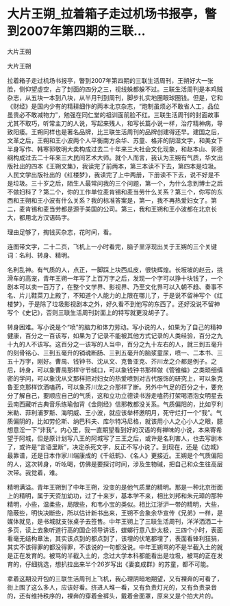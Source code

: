 # 大片王朔_拉着箱子走过机场书报亭，瞥到2007年第四期的三联...

大片王朔

大片王朔

拉着箱子走过机场书报亭，瞥到2007年第四期的三联生活周刊，王朔好大一张脸，侧仰望虚空，占了封面的四分之三，视线躲都躲不过。三联生活周刊是本鸡贼杂志，从五块一本到八块，从半月刊到周刊，脚步扎实地圈眼球圈钱。但是，它和《财经》是国内少有的精耕细作的两本北京杂志，“炮制虽烦必不敢省人工，品位虽贵必不敢减物力”，勉强在同仁堂的祖训面前脸不红。三联生活周刊的封面故事尤其不取巧，听常主刀的人说，写起来残人，和写长篇小说一样，治疗精神病，导致阳痿。王朔同样也是著名品牌，比三联生活周刊的品牌创建得还早。建国之后，文革之后，王朔和王小波两个人平衡南方余华、苏童、格非的阴湿文字，和美女下半身写作、韩寒郭敬明大卖构成过去二十年来三大社会文化现象，和赵本山、郭德纲构成过去二十年来三大民间艺术大师。就个人而言，我认为王朔有气质，华文出版社出的四本《王朔文集》，我读完了前两本，第三本读不下去，第四本是垃圾。人民文学出版社出的《红楼梦》，我读完了上中两册，下册读不下去，说不好是不是垃圾。三十岁之后，陌生人最常问我的三个问题，第一个，为什么念到博士之后不做妇科了？第二个，你的工作单位麦肯锡和麦当劳什么关系？第三个，你写的东西和王朔和王小波有什么关系？我的标准答案是，第一，我不再热爱妇女了。第二，麦肯锡和麦当劳都是源于美国的公司。第三，我和王朔和王小波都在北京长大，都用北方汉语码字。

理由足够了，掏钱买杂志，花时间，看。

连图带文字，二十二页，飞机上一小时看完，脑子里浮现出关于王朔的三个关键词：名利、转身、精明。

名利乱神。有气质的人，点正，一脚踩上块西瓜皮，很快辉煌。长坂坡的赵云，挑滑车的高宠，青年王朔一年写了上百万字之后，发现一个字可以挣十块钱了，一个剧本可以卖一百万了，在整个文学界、影视界、乃至文化界可以入朝不趋、奏事不名、片儿鞋菜刀上殿了，不知道个人能力的上限在哪儿了，于是说不留神写个《红楼梦》，于是除了垃圾影视剧本之外，好久看不到他写的东西了。还好没说不留神写个《史记》，否则三联生活周刊封面上的特写就更没胡子了。

转身困难。写小说是个“喷”的脑力和体力劳动。写小说的人，如果为了自己的精神健康，百分之一百该写，如果为了记录不能被其他方式记录的人类经验，百分之九十九的人不该写。这百分之一该写的人当中，百分之九十左右的人，就三到五毫升的刻骨铭心、三到五毫升的销魂断肠、三到五毫升的脑浆童尿，喷一、二本书、三五十万字，刚好。曹禺、钱钟书、沈从文、克鲁亚克、芥川龙之介都是例子。之后，转身，可以象曹禺那样守节缄口，可以象钱钟书那样做《管锥编》之类琐细缜密的学问，可以象沈从文那样把对妇女的热爱喷到对古代服饰的研究上，可以象克鲁亚克那样饮酒嗑药，可以象芥川龙之介那样了断。另外中气足的百分之十，要充分了解自己，要顺应自己的气质，这和立功立德读书游走嗑药打架喝酒泡女明星去云南西藏听古典音乐练瑜伽背《金刚经》信邪教都没关系。气质偏阳的，比如亨利米勒、菲利浦罗斯、海明威、王小波，就应该举杯邀明月，死守烂打一个“我”。气质偏阴的，比如劳伦斯、纳巴科夫、库尔特冯尼格，就该用小人之心小人之眼，臆想意淫一下“非我”。内心里，我一直期望看到好的汉语的有禅味的小说，本来寄希望于阿城，但是原计划写八王的阿城写了三王之后，或许是名利害人，也去写剧本了，或许是“言语里断”，决定杀死文字，反正不写小说了。到现在，还是《边城》最靠谱，还是日本作家川端康成的《千纸鹤》、《名人》更接近。王朔是个气质偏阳的人，这次转身，听吆喝，仿佛是要探讨时间，涉及生物碱，把自己和众生往高层次带。我觉着，难。

精明满溢。青年王朔到了中年王朔，没变的是他气质里的精明。那是一种北京街面上的精明，属于天资加幼功，过了十来岁，基本学不来，相比刘邦和朱元璋的那种精明，小些，温柔些，局限些，和韦小宝的类似。相比江浙沪一带的精明，大些，隐蔽些，明快决断些，所以估计新书出来，王朔不会象余华宣传《兄弟》一样，是媒体就见，是书城就支张桌子去签售。中年王朔上了三联生活周刊，洋洋洒洒二十多页，读上去象听道行高的国企领导讲话，螳螂行意八卦太极，三四个小时，表面看毫无结构章法，其实该点到的都点到了，该埋的伏笔都埋了，表面看锋利狂狷，其实不该得罪的都没得罪，不该说的一句都没说。中年王朔骂的不是半截入土的就是正在发育的。被骂的半截入土的，念过大学本科都能看出是垃圾，被骂的正在发育的，仔细挑选，想扒拉出来半个26岁写出《妻妾成群》的苏童，都不可能。

拿着这期没开包的三联生活周刊上飞机，我心理阴暗地期望，又有裸奔的可看了，街上围了这么多人，应该好看。挤进人堆一看，又有负责灯光的，又有负责录音的，还有维持秩序的，裸奔的穿着金裤头，戴着金面罩，原来又是个拍大片的。